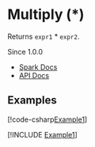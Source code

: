 ﻿# Multiply (*)

Returns `expr1` * `expr2`.

Since 1.0.0

* [Spark Docs](https://spark.apache.org/docs/latest/api/sql/index.html#_5)
* [API Docs](xref:TypedSpark.NET.Columns.TypedNumericColumn`3.op_Multiply*)

## Examples

[!code-csharp[Example1](../../../TypedSpark.NET.Tests/Examples/Multiply.cs#Example1)]

[!INCLUDE [Example1](../../../TypedSpark.NET.Tests/Examples/__examples__/Multiply.Case1.md)]
